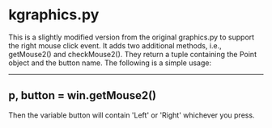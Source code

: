 # kgraphics.py

This is a slightly modified version from the original graphics.py
to support the right mouse click event. It adds two additional methods,
i.e., getMouse2() and checkMouse2(). They return a tuple containing the
Point object and the button name. The following is a simple usage:

--------------------------
p, button = win.getMouse2()
--------------------------

Then the variable button will contain 'Left' or 'Right' whichever you
press.
